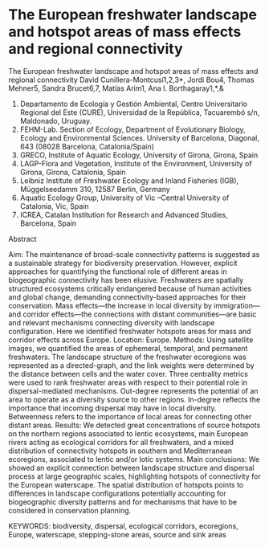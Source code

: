 # The European freshwater landscape and hotspot areas of mass effects and regional connectivity

The European freshwater landscape and hotspot areas of mass effects and regional connectivity
David Cunillera-Montcusí1,2,3*, Jordi Bou4, Thomas Mehner5, Sandra Brucet6,7, Matías Arim1, Ana I. Borthagaray1,*,&
1. Departamento de Ecología y Gestión Ambiental, Centro Universitario Regional del Este (CURE), Universidad de la República, Tacuarembó s/n, Maldonado, Uruguay.
2. FEHM-Lab. Section of Ecology, Department of Evolutionary Biology, Ecology and Environmental Sciences. University of Barcelona, Diagonal, 643 (08028 Barcelona, Catalonia/Spain)
3. GRECO, Institute of Aquatic Ecology, University of Girona, Girona, Spain
4. LAGP-Flora and Vegetation, Institute of the Environment, University of Girona, Girona, Catalonia, Spain
5. Leibniz Institute of Freshwater Ecology and Inland Fisheries (IGB), Müggelseedamm 310, 12587 Berlin, Germany
6. Aquatic Ecology Group, University of Vic –Central University of Catalonia, Vic, Spain
7. ICREA, Catalan Institution for Research and Advanced Studies, Barcelona, Spain

Abstract

Aim: The maintenance of broad-scale connectivity patterns is suggested as a sustainable strategy for biodiversity preservation. However, explicit approaches for quantifying the functional role of different areas in biogeographic connectivity has been elusive. Freshwaters are spatially structured ecosystems critically endangered because of human activities and global change, demanding connectivity-based approaches for their conservation. Mass effects—the increase in local diversity by immigration—and corridor effects—the connections with distant communities—are basic and relevant mechanisms connecting diversity with landscape configuration. Here we identified freshwater hotspots areas for mass and corridor effects across Europe.
Location: Europe.
Methods: Using satellite images, we quantified the areas of ephemeral, temporal, and permanent freshwaters. The landscape structure of the freshwater ecoregions was represented as a directed-graph, and the link weights were determined by the distance between cells and the water cover. Three centrality metrics were used to rank freshwater areas with respect to their potential role in dispersal-mediated mechanisms. Out-degree represents the potential of an area to operate as a diversity source to other regions. In-degree reflects the importance that incoming dispersal may have in local diversity. Betweenness refers to the importance of local areas for connecting other distant areas. 
Results: We detected great concentrations of source hotspots on the northern regions associated to lentic ecosystems, main European rivers acting as ecological corridors for all freshwaters, and a mixed distribution of connectivity hotspots in southern and Mediterranean ecoregions, associated to lentic and/or lotic systems. 
Main conclusions: We showed an explicit connection between landscape structure and dispersal process at large geographic scales, highlighting hotspots of connectivity for the European waterscape. The spatial distribution of hotspots points to differences in landscape configurations potentially accounting for biogeographic diversity patterns and for mechanisms that have to be considered in conservation planning. 

KEYWORDS: biodiversity, dispersal, ecological corridors, ecoregions, Europe, waterscape, stepping-stone areas, source and sink areas
